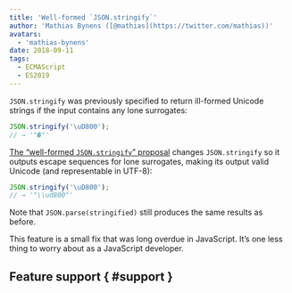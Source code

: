 ```yaml
---
title: 'Well-formed `JSON.stringify`'
author: 'Mathias Bynens ([@mathias](https://twitter.com/mathias))'
avatars:
  - 'mathias-bynens'
date: 2018-09-11
tags:
  - ECMAScript
  - ES2019
---
```

`JSON.stringify` was previously specified to return ill-formed Unicode strings if the input contains any lone surrogates:

```js
JSON.stringify('\uD800');
// → '"�"'
```

[The “well-formed `JSON.stringify`” proposal](https://github.com/tc39/proposal-well-formed-stringify) changes `JSON.stringify` so it outputs escape sequences for lone surrogates, making its output valid Unicode (and representable in UTF-8):

```js
JSON.stringify('\uD800');
// → '"\\ud800"'
```

Note that `JSON.parse(stringified)` still produces the same results as before.

This feature is a small fix that was long overdue in JavaScript. It’s one less thing to worry about as a JavaScript developer.

## Feature support { #support }

<feature-support chrome="72 /blog/v8-release-72#well-formed-json.stringify"
                 firefox="64"
                 safari="yes"
                 nodejs="12 https://twitter.com/mathias/status/1120700101637353473"
                 babel="no"></feature-support>
